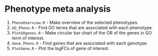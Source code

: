 # Phenotype meta analysis
1. `PhenoOverview.R` - Make overview of the selected phenotypes.
2. `GO_Pheno.R` - Find GO terms that are associated with each phenotype.
3. `PlotGOgenes.R` - Make circular bar chart of the OR of the genes in GO term of interest.
4. `Gene_Pheno.R` - Find genes that are associated with each genotype.
5. `PlotGene.R` - Plot the logFCs of gene of interest.